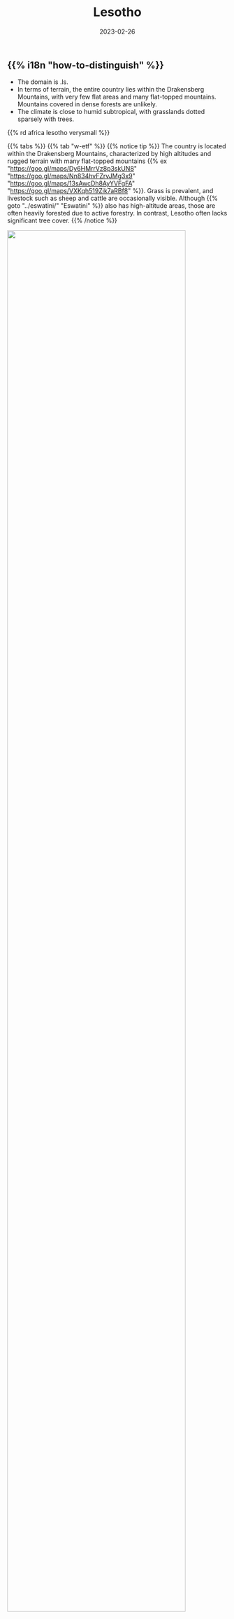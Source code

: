 ﻿---
title: "Lesotho"
date: 2023-02-26
lastmod: 2023-04-21
weight: 2
draft: false
keywords: [""]
sections: [""]
bg: "bg/city.jpg"
flag: "LS.svg"
plonkit: true
no_detaile_info: true
jetro_detail: false
sc_title: "Easily Mistaken Regions"
sc: [
    ["../eswatini/", "Eswatini"],
    ["../south-africa/", "South Africa"],
]
---

<div class="main-desciption country-description">
    <h2 class="section-title">{{% i18n "how-to-distinguish" %}}</h2>
    <ul class="rule-list">
        <li>The domain is <span class="quiz">.ls</span>.</li>
        <li>In terms of terrain, the entire country lies within the <span class="quiz">Drakensberg Mountains, with very few flat areas and many flat-topped mountains</span>. Mountains covered in dense forests are unlikely.</li>
        <li>The climate is close to humid subtropical, with grasslands dotted sparsely with trees.</li>
    </ul>
    {{% rd africa lesotho verysmall %}}
</div>

{{% tabs %}}
{{% tab "w-etf" %}}
{{% notice tip %}}
The country is located within the Drakensberg Mountains, characterized by high altitudes and <span class="quiz">rugged terrain with many flat-topped mountains</span> {{% ex "https://goo.gl/maps/Dy6HMrrVz8p3skUN8" "https://goo.gl/maps/Nn834hvFZrvJMg3x9" "https://goo.gl/maps/13sAwcDh8AyYVFgFA" "https://goo.gl/maps/VXKqh519Zik7aRBf8" %}}. Grass is prevalent, and livestock such as sheep and cattle are occasionally visible. Although {{% goto "../eswatini/" "Eswatini" %}} also has high-altitude areas, those are often heavily forested due to active forestry. In contrast, Lesotho often lacks significant tree cover.
{{% /notice %}}
<div class="googlemap-if unclickable">
<img src="/rule/africa/lesotho/mountain.jpg" width="90%" />
</div>

{{% notice tip %}}
Traditional-style houses are common {{% ex "https://maps.app.goo.gl/Ruq3M3wfxq41DrWR6" "https://goo.gl/maps/fZ2qjZE3XFLgzWMU9" "https://goo.gl/maps/yUS7WW1HVZw2oXZt7" "https://goo.gl/maps/tDCmbjUDhswFRxRU9" "https://goo.gl/maps/VSGPGCGZuxr5ChcN7" %}}{{% ref "https://tabippo.net/lesotho/" "Lesotho - TABIPPO" %}}.
{{% /notice %}}
<div class="googlemap-if">
<a data-flickr-embed="true" href="https://www.flickr.com/photos/karmor/8461337788/" title="Lesotho Day 3-4 095"><img src="https://live.staticflickr.com/8231/8461337788_5d8c5f7817.jpg" width="600" alt="Lesotho Day 3-4 095"/></a><script async src="//embedr.flickr.com/assets/client-code.js" charset="utf-8"></script>
</div>

{{% notice tip %}}
Compared to {{% goto "../eswatini/" "Eswatini" %}}, the grass in Lesotho is often significantly shorter {{% ex "https://maps.app.goo.gl/L4nhc3iedGdcHrDM7" "https://maps.app.goo.gl/NyFQ5tdDbLYqRDe5A" "https://maps.app.goo.gl/Zrm9VHfdknDP4twk9" %}}.
{{% /notice %}}
<div class="googlemap-if">
<img src="/rule/africa/lesotho/lesotho_mountains_scenic_green.jpg" width="90%">
</div>
{{% /tab %}}

{{% tab "w-road" %}}
<div class="googlemap-if">
<iframe src="https://www.google.com/maps/embed?pb=!4v1679071286013!6m8!1m7!1svOlntoCNjqKh75WbhcWaTw!2m2!1d-29.31540480409747!2d27.48959154561095!3f96.10363228499693!4f-29.491597698979618!5f2.8252987156531377" width="295" height="295" style="border:0;" allowfullscreen="" loading="lazy" referrerpolicy="no-referrer-when-downgrade"></iframe>
<iframe src="https://www.google.com/maps/embed?pb=!4v1679071388618!6m8!1m7!1sSUXT5SjPaXUN3cbVshi8Yg!2m2!1d-29.31553200346037!2d27.49091116678589!3f91.92507026601447!4f0.1550730138376082!5f3.325193203789971" width="295" height="295" style="border:0;" allowfullscreen="" loading="lazy" referrerpolicy="no-referrer-when-downgrade"></iframe>
</div>
{{% /tab %}}
{{% /tabs %}}
